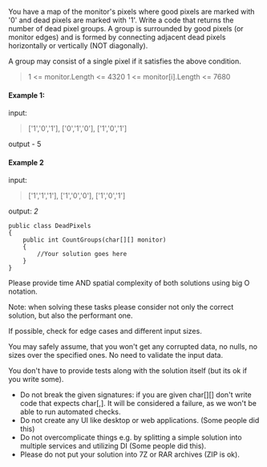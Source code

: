You have a map of the monitor's pixels where good pixels are marked with '0' and dead pixels are marked with '1'.
Write a code that returns the number of dead pixel groups.
A group is surrounded by good pixels (or monitor edges) and is formed by connecting adjacent dead pixels horizontally or vertically (NOT diagonally).

A group may consist of a single pixel if it satisfies the above condition.

> 1 <= monitor.Length <= 4320
> 1 <= monitor[i].Length <= 7680

#### Example 1: 
input: 
> ['1','0','1'],
> ['0','1','0'],
> ['1','0','1']

output - 5

#### Example 2

input:
> ['1','1','1'],
> ['1','0','0'],
> ['1','0','1']

 output: *2*


```
public class DeadPixels
{
    public int CountGroups(char[][] monitor)
    {
        //Your solution goes here
    } 
}
```

Please provide time AND spatial complexity of both solutions using big O notation.

Note: when solving these tasks please consider not only the correct solution, but also the performant one.

If possible, check for edge cases and different input sizes.

You may safely assume, that you won't get any corrupted data, no nulls, no sizes over the specified ones. No need to validate the input data.

You don't have to provide tests along with the solution itself (but its ok if you write some).

- Do not break the given signatures: if you are given char[][] don't write code that expects char[,]. It will be considered a failure, as we won't be able to run automated checks.
- Do not create any UI like desktop or web applications. (Some people did this)
- Do not overcomplicate things e.g. by splitting a simple solution into multiple services and utilizing DI (Some people did this).
- Please do not put your solution into 7Z or RAR archives (ZIP is ok).